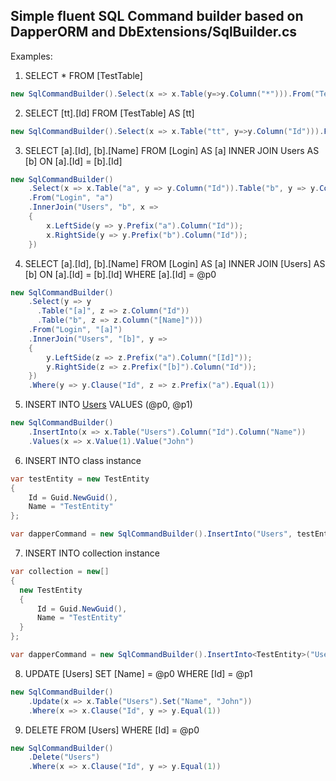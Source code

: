 ## Simple fluent SQL Command builder based on DapperORM and DbExtensions/SqlBuilder.cs

Examples:

1. SELECT * FROM [TestTable]
```csharp
new SqlCommandBuilder().Select(x => x.Table(y=>y.Column("*"))).From("TestTable")
```

2. SELECT [tt].[Id] FROM [TestTable] AS [tt]
```csharp
new SqlCommandBuilder().Select(x => x.Table("tt", y=>y.Column("Id"))).From("TestTable", "tt")
```

3. SELECT [a].[Id], [b].[Name] FROM [Login] AS [a] INNER JOIN Users AS [b] ON [a].[Id] = [b].[Id]
```csharp
new SqlCommandBuilder()
    .Select(x => x.Table("a", y => y.Column("Id")).Table("b", y => y.Column("Name")))
    .From("Login", "a")
    .InnerJoin("Users", "b", x =>
    {
        x.LeftSide(y => y.Prefix("a").Column("Id"));
        x.RightSide(y => y.Prefix("b").Column("Id"));
    })
```

4.  SELECT [a].[Id], [b].[Name] FROM [Login] AS [a] INNER JOIN [Users] AS [b] ON [a].[Id] = [b].[Id] WHERE [a].[Id] = @p0
```csharp
new SqlCommandBuilder()
    .Select(y => y
      .Table("[a]", z => z.Column("Id"))
      .Table("b", z => z.Column("[Name]")))
    .From("Login", "[a]")
    .InnerJoin("Users", "[b]", y =>
    {
        y.LeftSide(z => z.Prefix("a").Column("[Id]"));
        y.RightSide(z => z.Prefix("[b]").Column("Id"));
    })
    .Where(y => y.Clause("Id", z => z.Prefix("a").Equal(1))
```

5. INSERT INTO [Users]([Id],[Name]) VALUES (@p0, @p1)
```csharp
new SqlCommandBuilder()
    .InsertInto(x => x.Table("Users").Column("Id").Column("Name"))
    .Values(x => x.Value(1).Value("John")
```

6. INSERT INTO class instance
```csharp
var testEntity = new TestEntity
{
    Id = Guid.NewGuid(),
    Name = "TestEntity"
};

var dapperCommand = new SqlCommandBuilder().InsertInto("Users", testEntity);
```

7. INSERT INTO collection instance
```csharp
var collection = new[] 
{
  new TestEntity
  {
      Id = Guid.NewGuid(),
      Name = "TestEntity"
  }
};

var dapperCommand = new SqlCommandBuilder().InsertInto<TestEntity>("Users", collection);
```

8. UPDATE [Users] SET [Name] = @p0 WHERE [Id] = @p1
```csharp
new SqlCommandBuilder()
    .Update(x => x.Table("Users").Set("Name", "John"))
    .Where(x => x.Clause("Id", y => y.Equal(1))
```

9. DELETE FROM [Users] WHERE [Id] = @p0
```csharp
new SqlCommandBuilder()
    .Delete("Users")
    .Where(x => x.Clause("Id", y => y.Equal(1))
```
